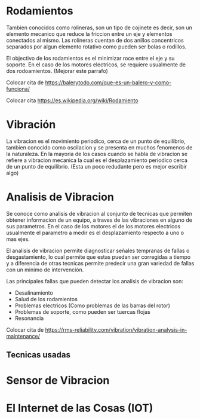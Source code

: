 # Rodamientos

Tambien conocidos como rolineras, son un tipo de cojinete es decir, son un
elemento mecanico que reduce la friccion entre un eje y elementos conectados al
mismo. Las rolineras cuentan de dos anillos concentricos separados por algun
elemento rotativo como pueden ser bolas o rodillos.

El objectivo de los rodamientos es el minimizar roce entre el eje y su soporte.
En el caso de los motores electricos, se requiere usualmente de dos
rodoamientos. (Mejorar este parrafo)

Colocar cita de https://balerytodo.com/que-es-un-balero-y-como-funciona/

Colocar cita https://es.wikipedia.org/wiki/Rodamiento

# Vibración

La vibracion es el movimiento periodico, cerca de un punto de equilibrio,
tambien conocido como oscilacion y se presenta en muchos fenomenos de la
naturaleza. En la mayoria de los casos cuando se habla de vibracion se refiere
a vibracion mecanica la cual es el desplazamiento periodico cerca de un punto
de equilibrio. (Esta un poco redudante pero es mejor escribir algo)

# Analisis de Vibracion

Se conoce como analisis de vibracion al conjunto de tecnicas que permiten
obtener informacion de un equipo, a traves de las vibraciones en alguno de sus
parametros. En el caso de los motores el de los motores electricos usualmente
el parametro a medir es el desplazamiento respecto a uno o mas ejes.

El analisis de vibracion permite diagnosticar señales tempranas de fallas o
desgastamiento, lo cual permite que estas puedan ser corregidas a tiempo y a
diferencia de otras tecnicas permite predecir una gran variedad de fallas con
un minimo de intervención.

Las principales fallas que pueden detectar los analisis de vibracion son:

- Desalinamiento
- Salud de los rodamientos
- Problemas electricos (Como problemas de las barras del rotor)
- Problemas de soporte, como pueden ser tuercas flojas
- Resonancia

Colocar cita de https://rms-reliability.com/vibration/vibration-analysis-in-maintenance/

## Tecnicas usadas

# Sensor de Vibracion

# El Internet de las Cosas (IOT)


